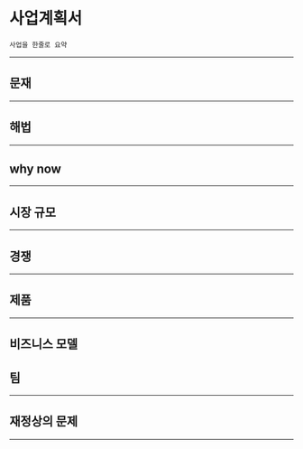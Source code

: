 # 사업계획서

```company purpose
사업을 한줄로 요약
```
---
## 문재
---
## 해법
---
## why now
---
## 시장 규모
---
## 경쟁
---
## 제품
---
비즈니스 모델
---
## 팀
---
## 재정상의 문제
---
